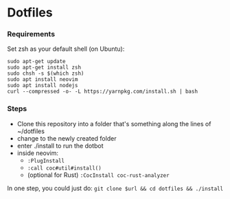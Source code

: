 # Dotfiles

### Requirements
Set zsh as your default shell (on Ubuntu):
    
    sudo apt-get update
    sudo apt-get install zsh
    sudo chsh -s $(which zsh)
    sudo apt install neovim
    sudo apt install nodejs
    curl --compressed -o- -L https://yarnpkg.com/install.sh | bash
    

### Steps
- Clone this repository into a folder that's something along the lines of ~/dotfiles
- change to the newly created folder
- enter ./install to run the dotbot
- inside neovim:
    - `:PlugInstall`
    - `:call coc#util#install()`
    - (optional for Rust) `:CocInstall coc-rust-analyzer`

In one step, you could just do: 
`git clone $url && cd dotfiles && ./install`

	


	
